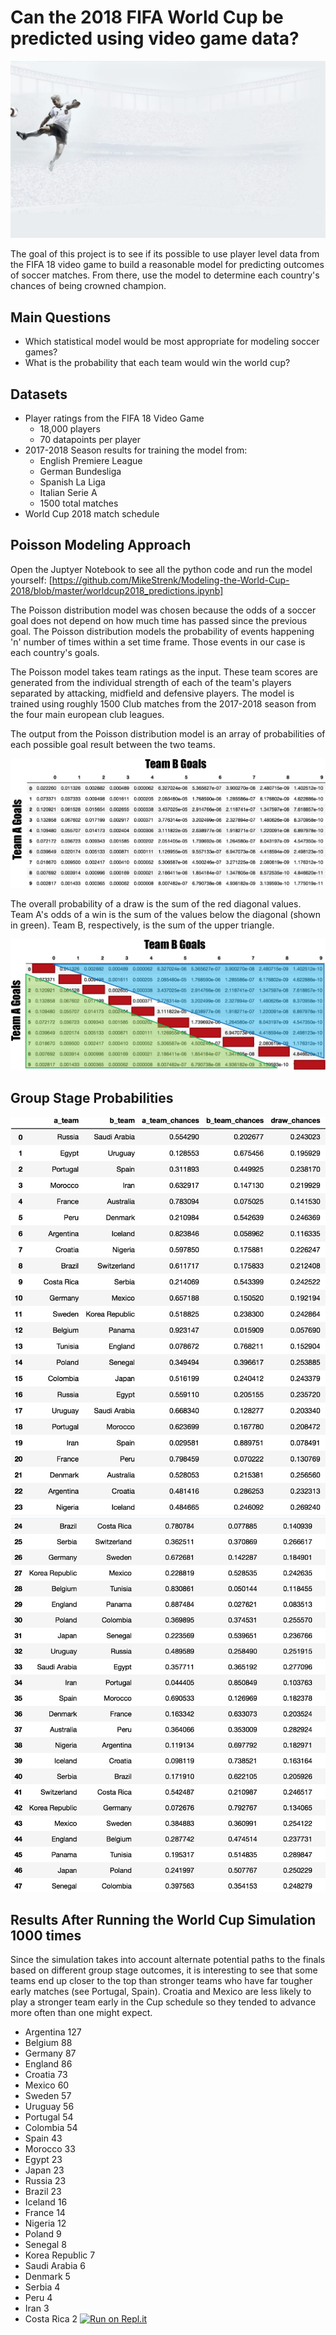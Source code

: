 
# Can the 2018 FIFA World Cup be predicted using video game data?

![Soccer](exploration/IMG_1236.jpg)

The goal of this project is to see if its possible to use player level data from the FIFA 18 video game to build a reasonable model for predicting outcomes of soccer matches. From there, use the model to determine each country's chances of being crowned champion.

## Main Questions
- Which statistical model would be most appropriate for modeling soccer games?
- What is the probability that each team would win the world cup?

## Datasets
- Player ratings from the FIFA 18 Video Game
    - 18,000 players
    - 70 datapoints per player
- 2017-2018 Season results for training the model from:
    - English Premiere League
    - German Bundesliga
    - Spanish La Liga
    - Italian Serie A
    - 1500 total matches
- World Cup 2018 match schedule

## Poisson Modeling Approach
Open the Juptyer Notebook to see all the python code and run the model yourself:
[https://github.com/MikeStrenk/Modeling-the-World-Cup-2018/blob/master/worldcup2018_predictions.ipynb]

The Poisson distribution model was chosen because the odds of a soccer goal does not depend on how much time has passed since the previous goal. The Poisson distribution models the probability of events happening 'n' number of times within a set time frame. Those events in our case is each country's goals.

The Poisson model takes team ratings as the input. These team scores are generated from the individual strength of each of the team's players separated by attacking, midfield and defensive players. The model is trained using roughly 1500 Club matches from the 2017-2018 season from the four main european club leagues.

The output from the Poisson distribution model is an array of probabilities of each possible goal result between the two teams.

![Soccer](exploration/poissonexample.png)

The overall probability of a draw is the sum of the red diagonal values. Team A's odds of a win is the sum of the values below the diagonal (shown in green). Team B, respectively, is the sum of the upper triangle.

![Soccer](exploration/poissonexample2.png)

## Group Stage Probabilities
![Soccer](exploration/groupstage.png)
![Soccer](exploration/groupstage2.png)


## Results After Running the World Cup Simulation 1000 times
Since the simulation takes into account alternate potential paths to the finals based on different group stage outcomes, it is interesting to see that some teams end up closer to the top than stronger teams who have far tougher early matches (see Portugal, Spain). Croatia and Mexico are less likely to play a stronger team early in the Cup schedule so they tended to advance more often than one might expect.

- Argentina 127
- Belgium 88
- Germany 87
- England 86
- Croatia 73
- Mexico 60
- Sweden 57
- Uruguay 56
- Portugal 54
- Colombia 54
- Spain 43
- Morocco 33
- Egypt 23
- Japan 23
- Russia 23
- Brazil 23
- Iceland 16
- France 14
- Nigeria 12
- Poland 9
- Senegal 8
- Korea Republic 7
- Saudi Arabia 6
- Denmark 5
- Serbia 4
- Peru 4
- Iran 3
- Costa Rica 2
[![Run on Repl.it](https://repl.it/badge/github/MikeStrenk/Modeling-the-World-Cup-2018)](https://repl.it/github/MikeStrenk/Modeling-the-World-Cup-2018)